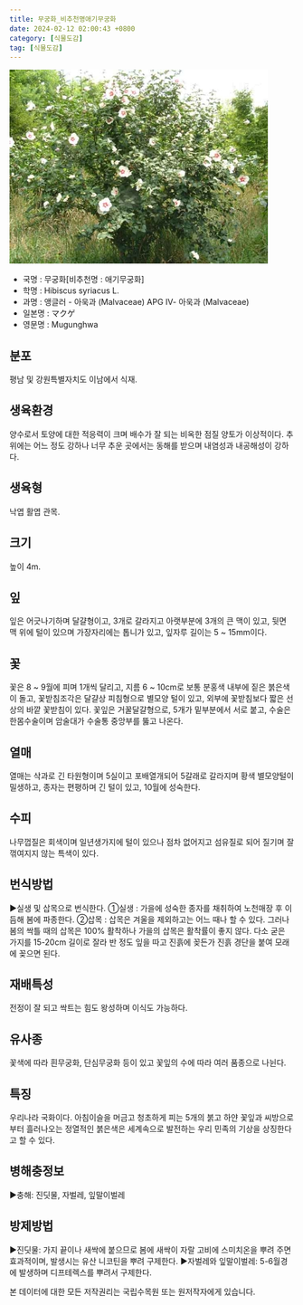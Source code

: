 ```yaml
---
title: 무궁화_비추천명애기무궁화
date: 2024-02-12 02:00:43 +0800
category: [식물도감]
tag: [식물도감]
---
```




![무궁화[비추천명 : 애기무궁화]](/assets/img/fileUpload/plants/basic/Malvaceae/Hibiscus/12120/1_th2.JPG)
- 국명 : 무궁화[비추천명 : 애기무궁화]
- 학명 : Hibiscus syriacus L.
- 과명 : 앵글러 - 아욱과 (Malvaceae) APG Ⅳ- 아욱과 (Malvaceae)
- 일본명 : マクゲ
- 영문명 : Mugunghwa


## 분포
평남 및 강원특별자치도 이남에서 식재.
## 생육환경
양수로서 토양에 대한 적응력이 크며 배수가 잘 되는 비옥한 점질 양토가 이상적이다. 추위에는 어느 정도 강하나 너무 추운 곳에서는 동해를 받으며 내염성과 내공해성이 강하다.
## 생육형
낙엽 활엽 관목. 
## 크기
높이 4m.
## 잎
잎은 어긋나기하며 달걀형이고, 3개로 갈라지고 아랫부분에 3개의 큰 맥이 있고, 뒷면 맥 위에 털이 있으며 가장자리에는 톱니가 있고, 잎자루 길이는 5 ~ 15mm이다.
## 꽃
꽃은 8 ~ 9월에 피며 1개씩 달리고, 지름 6 ~ 10cm로 보통 분홍색 내부에 짙은 붉은색이 돌고, 꽃받침조각은 달걀상 피침형으로 별모양 털이 있고, 외부에 꽃받침보다 짧은 선상의 바깥 꽃받침이 있다. 꽃잎은 거꿀달걀형으로, 5개가 밑부분에서 서로 붙고, 수술은 한몸수술이며 암술대가 수술통 중앙부를 뚫고 나온다.
## 열매
열매는 삭과로 긴 타원형이며 5실이고 포배열개되어 5갈래로 갈라지며 황색 별모양털이 밀생하고, 종자는 편평하며 긴 털이 있고, 10월에 성숙한다.
## 수피
나무껍질은 회색이며 일년생가지에 털이 있으나 점차 없어지고 섬유질로 되어 질기며 잘 꺾여지지 않는 특색이 있다.
## 번식방법
▶실생 및 삽목으로 번식한다. 
①실생 : 가을에 성숙한 종자를 채취하여 노천매장 후 이듬해 봄에 파종한다. 
②삽목 : 삽목은 겨울을 제외하고는 어느 때나 할 수 있다. 그러나 봄의 싹틀 때의 삽목은 100% 활착하나 가을의 삽목은 활착률이 좋지 않다. 다소 굳은 가지를 15-20cm 길이로 잘라 반 정도 잎을 따고 진흙에 꽂든가 진흙 경단을 붙여 모래에 꽂으면 된다. 
## 재배특성
전정이 잘 되고 싹트는 힘도 왕성하며 이식도 가능하다.
## 유사종
꽃색에 따라 흰무궁화, 단심무궁화 등이 있고 꽃잎의 수에 따라 여러 품종으로 나뉜다.
## 특징
우리나라 국화이다. 아침이슬을 머금고 청초하게 피는 5개의 붉고 하얀 꽃잎과 씨방으로부터 흘러나오는 정열적인 붉은색은 세계속으로 발전하는 우리 민족의 기상을 상징한다고 할 수 있다.
## 병해충정보
▶충해: 진딧물, 자벌레, 잎말이벌레
## 방제방법
▶진딧물: 가지 끝이나 새싹에 붙으므로 봄에 새싹이 자랄 고비에 스미치온을 뿌려 주면 효과적이며, 발생시는 유산 니코틴을 뿌려 구제한다. 
▶자벌레와 잎말이벌레: 5-6월경에 발생하며 디프테렉스를 뿌려서 구제한다.






본 데이터에 대한 모든 저작권리는 국립수목원 또는 원저작자에게 있습니다.
